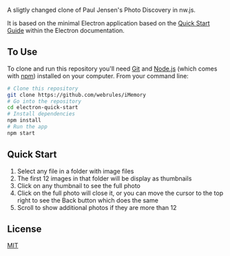 A sligtly changed clone of Paul Jensen's Photo Discovery in nw.js.

It is based on the minimal Electron application based on the [Quick Start Guide](https://electronjs.org/docs/tutorial/quick-start) within the Electron documentation.

## To Use

To clone and run this repository you'll need [Git](https://git-scm.com) and [Node.js](https://nodejs.org/en/download/) (which comes with [npm](http://npmjs.com)) installed on your computer. From your command line:

```bash
# Clone this repository
git clone https://github.com/webrules/iMemory
# Go into the repository
cd electron-quick-start
# Install dependencies
npm install
# Run the app
npm start
```

## Quick Start
1. Select any file in a folder with image files
2. The first 12 images in that folder will be display as thumbnails
3. Click on any thumbnail to see the full photo
4. Click on the full photo will close it, or you can move the cursor to the top right to see the Back button which does the same
5. Scroll to show additional photos if they are more than 12

## License

[MIT](LICENSE)
